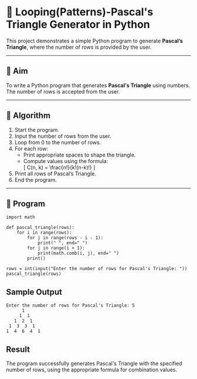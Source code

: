# 🔺 Looping(Patterns)-Pascal's Triangle Generator in Python

This project demonstrates a simple Python program to generate **Pascal’s Triangle**, where the number of rows is provided by the user.

---

## 🎯 Aim

To write a Python program that generates **Pascal's Triangle** using numbers. The number of rows is accepted from the user.

---

## 🧠 Algorithm

1. Start the program.
2. Input the number of rows from the user.
3. Loop from 0 to the number of rows.
4. For each row:
   - Print appropriate spaces to shape the triangle.
   - Compute values using the formula:  
     \[
     C(n, k) = \frac{n!}{k!(n-k)!}
     \]
5. Print all rows of Pascal’s Triangle.
6. End the program.

---

## 🧪 Program
```
import math

def pascal_triangle(rows):
    for i in range(rows):
        for j in range(rows - i - 1):
            print(" ", end=" ")
        for j in range(i + 1):
            print(math.comb(i, j), end=" ")
        print()

rows = int(input("Enter the number of rows for Pascal's Triangle: "))
pascal_triangle(rows)
```

## Sample Output
```
Enter the number of rows for Pascal's Triangle: 5
      1 
     1  1 
   1  2  1 
 1  3  3  1 
1  4  6  4  1 

```
## Result

The program successfully generates Pascal's Triangle with the specified number of rows, using the appropriate formula for combination values.

